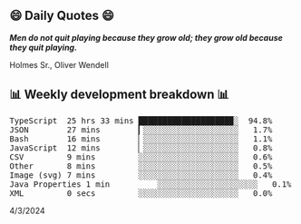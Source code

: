 ## 😄 Daily Quotes 😄

_**Men do not quit playing because they grow old; they grow old because they quit playing.**_

Holmes Sr., Oliver Wendell



## 📊 Weekly development breakdown 📊

<pre>TypeScript  25 hrs 33 mins ███████████████████▉░  94.8%
JSON        27 mins        ▎░░░░░░░░░░░░░░░░░░░░   1.7%
Bash        16 mins        ▏░░░░░░░░░░░░░░░░░░░░   1.1%
JavaScript  12 mins        ▏░░░░░░░░░░░░░░░░░░░░   0.8%
CSV         9 mins         ░░░░░░░░░░░░░░░░░░░░░   0.6%
Other       8 mins         ░░░░░░░░░░░░░░░░░░░░░   0.5%
Image (svg) 7 mins         ░░░░░░░░░░░░░░░░░░░░░   0.4%
Java Properties 1 min          ░░░░░░░░░░░░░░░░░░░░░   0.1%
XML         0 secs         ░░░░░░░░░░░░░░░░░░░░░   0.0%</pre>

4/3/2024
